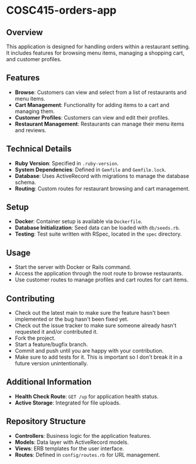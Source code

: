 # COSC415-orders-app
## Overview
This application is designed for handling orders within a restaurant setting. It includes features for browsing menu items, managing a shopping cart, and customer profiles.

## Features
- **Browse**: Customers can view and select from a list of restaurants and menu items.
- **Cart Management**: Functionality for adding items to a cart and managing them.
- **Customer Profiles**: Customers can view and edit their profiles.
- **Restaurant Management**: Restaurants can manage their menu items and reviews.

## Technical Details
- **Ruby Version**: Specified in `.ruby-version`.
- **System Dependencies**: Defined in `Gemfile` and `Gemfile.lock`.
- **Database**: Uses ActiveRecord with migrations to manage the database schema.
- **Routing**: Custom routes for restaurant browsing and cart management.

## Setup
- **Docker**: Container setup is available via `Dockerfile`.
- **Database Initialization**: Seed data can be loaded with `db/seeds.rb`.
- **Testing**: Test suite written with RSpec, located in the `spec` directory.

## Usage
- Start the server with Docker or Rails command.
- Access the application through the root route to browse restaurants.
- Use customer routes to manage profiles and cart routes for cart items.

## Contributing
- Check out the latest main to make sure the feature hasn't been implemented or the bug hasn't been fixed yet.
- Check out the issue tracker to make sure someone already hasn't requested it and/or contributed it.
- Fork the project.
- Start a feature/bugfix branch.
- Commit and push until you are happy with your contribution.
- Make sure to add tests for it. This is important so I don't break it in a future version unintentionally.

## Additional Information
- **Health Check Route**: `GET /up` for application health status.
- **Active Storage**: Integrated for file uploads.

## Repository Structure
- **Controllers**: Business logic for the application features.
- **Models**: Data layer with ActiveRecord models.
- **Views**: ERB templates for the user interface.
- **Routes**: Defined in `config/routes.rb` for URL management.
